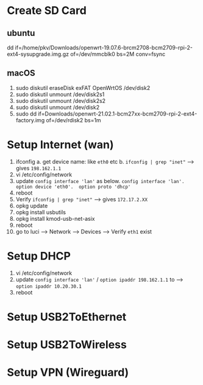 # Create SD Card

## ubuntu
dd if=/home/pkv/Downloads/openwrt-19.07.6-brcm2708-bcm2709-rpi-2-ext4-sysupgrade.img.gz of=/dev/mmcblk0 bs=2M conv=fsync

## macOS
1. sudo diskutil eraseDisk exFAT OpenWrtOS /dev/disk2  
2. sudo diskutil unmount /dev/disk2s1
3. sudo diskutil unmount /dev/disk2s2
4. sudo diskutil unmount /dev/disk2
5. sudo dd if=Downloads/openwrt-21.02.1-bcm27xx-bcm2709-rpi-2-ext4-factory.img of=/dev/rdisk2 bs=1m 

# Setup Internet (wan) 

1. ifconfig
  a. get device name: like `eth0` etc
  b. `ifconfig | grep "inet"` --> gives `198.162.1.1`
2. vi /etc/config/network
3. update `config interface 'lan'` as below. 
`
     config interface 'lan'. 
         option device 'eth0'. 
         option proto 'dhcp'  
`
4. reboot
5. Verify `ifconfig | grep "inet"` --> gives `172.17.2.XX`
6. opkg update
7. opkg install usbutils
8. opkg install kmod-usb-net-asix
9. reboot
10. go to luci --> Network --> Devices --> Verify `eth1` exist 




# Setup DHCP
1. vi /etc/config/network
2. update `config interface 'lan'` / `option ipaddr 198.162.1.1` to -->  `option ipaddr 10.20.30.1`
3. reboot



# Setup USB2ToEthernet 

# Setup USB2ToWireless

# Setup VPN (Wireguard)
